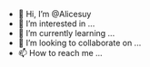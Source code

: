 - 👋 Hi, I’m @Alicesuy
- 👀 I’m interested in ...
- 🌱 I’m currently learning ...
- 💞️ I’m looking to collaborate on ...
- 📫 How to reach me ...

<!---
Alicesuy/Alicesuy is a ✨ special ✨ repository because its `README.md` (this file) appears on your GitHub profile.
You can click the Preview link to take a look at your changes.
--->
